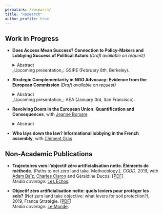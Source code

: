 ```yaml
---
permalink: /research/
title: "Research"
author_profile: true
---
```


## Work in Progress

* **Does Access Mean Success? Connection to Policy-Makers and Lobbying Success of Political Actors** _(Draft available on request)_ <br/>
  <details>
    <summary>Abstract</summary>
    This article aims at understanding the policy-making process by examining the relationship between access to policy-makers and lobbying success. I collect unique large-scale textual data on the content of lobbying activities and their subsequent policy changes. I identify instances of lobbying success with two complementary approaches: one based on a plagiarism-detection algorithm and the other on GPT. I match this novel data with meetings held between policy-makers and interest representatives to measure access to policy-makers. It reveals notable disparities in access, with the business sector having more access to policy-makers than the civil society. Moreover, I find that access to policy-makers is associated with a higher likelihood of lobbying success, by 11 percent of one standard deviation. This increased success likelihood is larger for entities with more access, as measured by the number of meetings they have. Distinguishing access to policy-makers contemporaneously or before the discussions on a policy, I find that prior access to policy-makers is also associated with higher chances of success. It suggests that reputation and connection-building play a critical role. These results are driven by the business sector, composed of companies and business associations. It indicates that in addition to having more access to policy-makers and being better politically connected, companies and business associations derive greater benefits from these connections. In contrast, NGOs with access to policy-makers do not display an increased probability of success.
  </details>
  _Upcoming presentation_: GSIPE (February 8th, Berkeley).

* **Strategic Complementarity in NGO Advocacy: Evidence from the European Commission** _(Draft available on request)_
  <details>
    <summary>Abstract</summary>
    This article analyzes the advocacy strategies of environmental non-governmental organizations (ENGOs). I develop a model in which ENGOs can engage in costly advocacy activities to foster pro-environmental policy changes on different dimensions. The model gives insights on their optimal advocacy strategies, and their reaction functions to lobbying from other actors. Combining data on meetings with European Commission members and textual analysis to measure lobbying efforts on different topics, I find support for strategic complementarity of ENGOs efforts. ENGOs also seem to drive the lobbying agenda of the business sector on environmental topics.
  </details>
  _Upcoming presentation_: AEA (January 3rd, San Francisco).

* **Revolving Doors in the European Union: Quantification and Consequences**, with <a href="https://sites.google.com/view/jeanne-bomare/about" target="_blank">Jeanne Bomare</a>
  <details>
    <summary>Abstract</summary>
  This paper studies the impact of employee mobility between the European Union (EU) public sector and non-EU organizations on access to EU funding and meetings with the EU executive body, the European Commission. We use data from the professional network LinkedIn to identify moves across all EU hierarchy levels, both in the direction of entering and exiting the EU public sector. Considering 74 EU institutions and bodies between 2014 and 2023, we identify 53,717 moves and present the associated networks. Using a dynamic difference-in-differences estimator accounting for multiple treatments, we find that hiring EU staff increases the probability of obtaining EU procurement contracts or EU grants by about 5\%. Moves in the opposite direction have no effect on access to EU funding, highlighting the benefits of acquiring insider knowledge. Additionally, hiring Commission staff significantly boosts engagement with the Commission, with effects being particularly pronounced for moves of relatively long-term employees. Conversely, when employees transition to the Commission, organizations experience a similar 10\% rise in meetings with the Commission. The symmetry of these results suggests that they are driven by the connections gained through these moves.
  </details>
  
* **Who lays down the law? Informational lobbying in the French assembly**, with <a href="https://grasclement.github.io" target="_blank">Clément Gras</a>

## Non-Academic Publications

* **Trajectoires vers l’objectif zéro artificialisation nette. Éléments de méthode.** (Paths to net zero land take. Methodology.), _CGDD_, 2019, with <a href="https://cepr.org/about/people/adam-baiz" target="_blank">Adam Baïz</a>, <a href="https://www.researchgate.net/profile/Charles-Claron-2" target="_blank">Charles Claron</a> and Géraldine Ducos. \[<a href="https://drive.google.com/file/d/14M3AHTfMYCSh7YZ_6N1MzLCJ58aeVsdG/view?usp=sharing" target="_blank">PDF</a>\]<br/>_Media coverage:_ <a href="https://www.lesechos.fr/industrie-services/energie-environnement/biodiversite-comment-la-france-pourrait-cesser-dartificialiser-ses-terres-en-2050-1159049" target="_blank">Les Echos</a>.

* **Objectif zéro artificialisation nette: quels leviers pour protéger les sols?** (Net zero land take objective: what levers for soil protection?), 2019, France Stratégie. \[<a href="https://www.strategie.gouv.fr/publications/objectif-zero-artificialisation-nette-leviers-proteger-sols" target="_blank">PDF</a>\]<br/>_Media coverage:_ <a href="https://www.lemonde.fr/planete/article/2019/08/02/la-france-face-aux-risques-de-la-betonisation-galopante_5495906_3244.html" target="_blank">Le Monde</a>.
